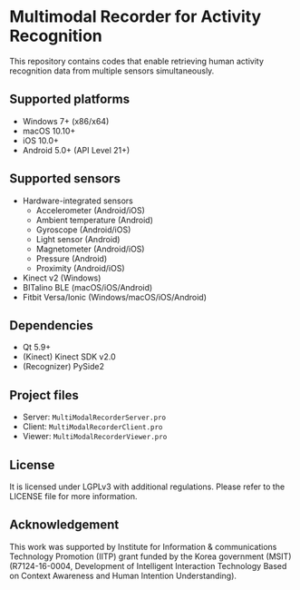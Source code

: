 # Multimodal Recorder for Activity Recognition

This repository contains codes that enable retrieving human activity recognition data from multiple sensors simultaneously.


## Supported platforms

- Windows 7+ (x86/x64)
- macOS 10.10+
- iOS 10.0+
- Android 5.0+ (API Level 21+)


## Supported sensors

- Hardware-integrated sensors
  - Accelerometer (Android/iOS)
  - Ambient temperature (Android)
  - Gyroscope (Android/iOS)
  - Light sensor (Android)
  - Magnetometer (Android/iOS)
  - Pressure (Android)
  - Proximity (Android/iOS)
- Kinect v2 (Windows)
- BITalino BLE (macOS/iOS/Android)
- Fitbit Versa/Ionic (Windows/macOS/iOS/Android)


## Dependencies

- Qt 5.9+
- (Kinect) Kinect SDK v2.0
- (Recognizer) PySide2


## Project files

- Server: ```MultiModalRecorderServer.pro```
- Client: ```MultiModalRecorderClient.pro```
- Viewer: ```MultiModalRecorderViewer.pro```


## License

It is licensed under LGPLv3 with additional regulations. Please refer to the LICENSE file for more information.


## Acknowledgement

This work was supported by Institute for Information & communications Technology Promotion (IITP) grant funded by the Korea government (MSIT) (R7124-16-0004, Development of Intelligent Interaction Technology Based on Context Awareness and Human Intention Understanding).
